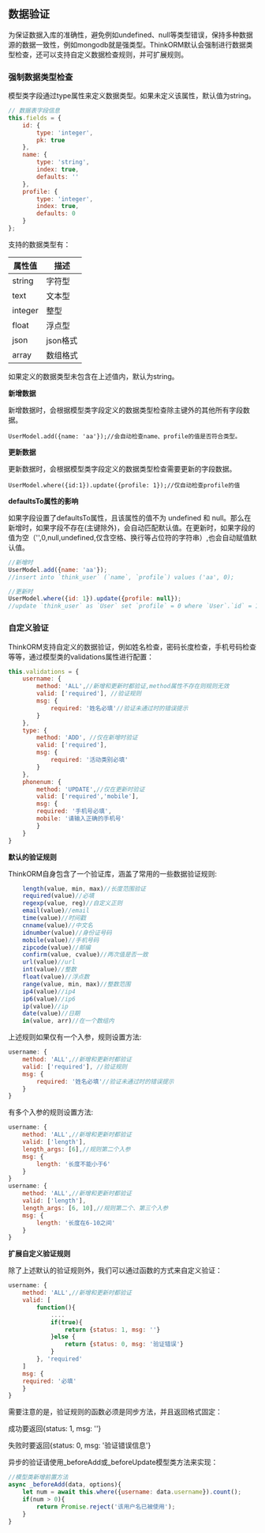 ## 数据验证

为保证数据入库的准确性，避免例如undefined、null等类型错误，保持多种数据源的数据一致性，例如mongodb就是强类型。ThinkORM默认会强制进行数据类型检查，还可以支持自定义数据检查规则，并可扩展规则。

### 强制数据类型检查

模型类字段通过type属性来定义数据类型。如果未定义该属性，默认值为string。

```js
// 数据表字段信息
this.fields = {
    id: {
        type: 'integer',
        pk: true
    },
    name: {
        type: 'string',
        index: true,
        defaults: ''
    },
    profile: {
        type: 'integer',
        index: true,
        defaults: 0
    }
};
```
支持的数据类型有：

属性值 | 描述
------------- | -------------
string | 字符型
text | 文本型
integer | 整型
float | 浮点型
json | json格式
array | 数组格式


如果定义的数据类型未包含在上述值内，默认为string。

**新增数据**

新增数据时，会根据模型类字段定义的数据类型检查除主键外的其他所有字段数据。
```
UserModel.add({name: 'aa'});//会自动检查name、profile的值是否符合类型。
```

**更新数据**

更新数据时，会根据模型类字段定义的数据类型检查需要更新的字段数据。
```
UserModel.where({id:1}).update({profile: 1});//仅自动检查profile的值
```

**defaultsTo属性的影响**

如果字段设置了defaultsTo属性，且该属性的值不为 undefined 和 null。那么在新增时，如果字段不存在(主键除外)，会自动匹配默认值。在更新时，如果字段的值为空（'',0,null,undefined,仅含空格、换行等占位符的字符串）,也会自动赋值默认值。

```js
//新增时
UserModel.add({name: 'aa'});
//insert into `think_user` (`name`, `profile`) values ('aa', 0);

//更新时
UserModel.where({id: 1}).update({profile: null});
//update `think_user` as `User` set `profile` = 0 where `User`.`id` = 1;

```

### 自定义验证

ThinkORM支持自定义的数据验证，例如姓名检查，密码长度检查，手机号码检查等等，通过模型类的validations属性进行配置：

```js
this.validations = {
    username: {
        method: 'ALL',//新增和更新时都验证,method属性不存在则规则无效
        valid: ['required'], //验证规则
        msg: {
            required: '姓名必填'//验证未通过时的错误提示
        }
    },
    type: {
        method: 'ADD', //仅在新增时验证
        valid: ['required'],
        msg: {
            required: '活动类别必填'
        }
    },
    phonenum: {
        method: 'UPDATE',//仅在更新时验证
        valid: ['required','mobile'],
        msg: {
        required: '手机号必填',
        mobile: '请输入正确的手机号'
        }
    }
}

```
**默认的验证规则**

ThinkORM自身包含了一个验证库，涵盖了常用的一些数据验证规则:

```js
    length(value, min, max)//长度范围验证
    required(value)//必填
    regexp(value, reg)//自定义正则
    email(value)//email
    time(value)//时间戳
    cnname(value)//中文名
    idnumber(value)//身份证号码
    mobile(value)//手机号码
    zipcode(value)//邮编
    confirm(value, cvalue)//两次值是否一致
    url(value)//url
    int(value)//整数
    float(value)//浮点数
    range(value, min, max)//整数范围
    ip4(value)//ip4
    ip6(value)//ip6
    ip(value)//ip
    date(value)//日期
    in(value, arr)//在一个数组内
```
上述规则如果仅有一个入参，规则设置方法:

```js
username: {
    method: 'ALL',//新增和更新时都验证
    valid: ['required'], //验证规则
    msg: {
        required: '姓名必填'//验证未通过时的错误提示
    }
}
```
有多个入参的规则设置方法:

```js
username: {
    method: 'ALL',//新增和更新时都验证
    valid: ['length'],
    length_args: [6],//规则第二个入参
    msg: {
        length: '长度不能小于6'
    }
}
username: {
    method: 'ALL',//新增和更新时都验证
    valid: ['length'],
    length_args: [6, 10],//规则第二个、第三个入参
    msg: {
        length: '长度在6-10之间'
    }
}

```
**扩展自定义验证规则**

除了上述默认的验证规则外，我们可以通过函数的方式来自定义验证：

```js
username: {
    method: 'ALL',//新增和更新时都验证
    valid: [
        function(){
            ....
            if(true){
                return {status: 1, msg: ''}
            }else {
                return {status: 0, msg: '验证错误'}
            }
        }, 'required'
    ]
    msg: {
    required: '必填'
    }
}
```
需要注意的是，验证规则的函数必须是同步方法，并且返回格式固定：

成功要返回{status: 1, msg: ''}

失败时要返回{status: 0, msg: '验证错误信息'}

异步的验证请使用_beforeAdd或_beforeUpdate模型类方法来实现：

```js
//模型类新增前置方法
async _beforeAdd(data, options){
    let num = await this.where({username: data.username}).count();
    if(num > 0){
        return Promise.reject('该用户名已被使用');
    }
}

```
